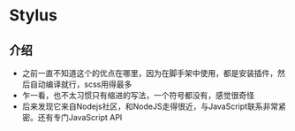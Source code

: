 # Stylus

## 介绍

- 之前一直不知道这个的优点在哪里，因为在脚手架中使用，都是安装插件，然后自动编译就行，scss用得最多
- 乍一看，也不太习惯只有缩进的写法，一个符号都没有，感觉很奇怪
- 后来发现它来自Nodejs社区，和NodeJS走得很近，与JavaScript联系非常紧密。还有专门JavaScript API